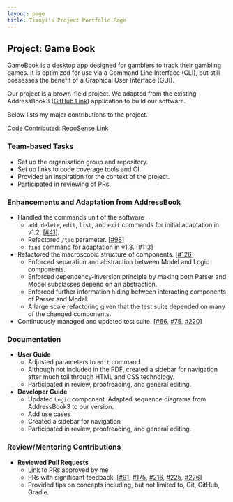 ```yaml
---
layout: page
title: Tianyi's Project Portfolio Page
---
```


## Project: Game Book

GameBook is a desktop app designed for gamblers to track their gambling games. It is optimized for use via a Command
Line Interface (CLI), but still possesses the benefit of a Graphical User Interface (GUI).

Our project is a brown-field project. We adapted from the existing 
AddressBook3 ([GitHub Link](https://github.com/nus-cs2103-AY2122S1/tp)) application to build our software.


Below lists my major contributions to the project.

Code Contributed: [RepoSense Link](https://nus-cs2103-ay2122s1.github.io/tp-dashboard/?search=dannylty&sort=groupTitle&sortWithin=title&timeframe=commit&mergegroup=&groupSelect=groupByRepos&breakdown=true&checkedFileTypes=docs~functional-code~test-code~other&since=2021-09-17&tabOpen=true&tabType=authorship&tabAuthor=dannylty&tabRepo=AY2122S1-CS2103T-W13-3%2Ftp%5Bmaster%5D&authorshipIsMergeGroup=false&authorshipFileTypes=docs~functional-code~test-code~other&authorshipIsBinaryFileTypeChecked=false)

### **Team-based Tasks**
* Set up the organisation group and repository.
* Set up links to code coverage tools and CI.
* Provided an inspiration for the context of the project.
* Participated in reviewing of PRs.

### **Enhancements and Adaptation from AddressBook**
* Handled the commands unit of the software
  * `add`, `delete`, `edit`, `list`, and `exit` commands for initial adaptation in v1.2.
[[#41](https://github.com/AY2122S1-CS2103T-W13-3/tp/pull/41)].
  * Refactored `/tag` parameter. [[#98](https://github.com/AY2122S1-CS2103T-W13-3/tp/pull/98)]
  * `find` command for adaptation in v1.3. [[#113](https://github.com/AY2122S1-CS2103T-W13-3/tp/pull/113)]
* Refactored the macroscopic structure of components. [[#126](https://github.com/AY2122S1-CS2103T-W13-3/tp/pull/126)]
  * Enforced separation and abstraction between Model and Logic components.
  * Enforced dependency-inversion principle by making both Parser and Model subclasses depend on
  an abstraction.
  * Enforced further information hiding between interacting components of Parser and Model.
  * A large scale refactoring given that the test suite depended on many of the changed components.
* Continuously managed and updated test suite. [[#66](https://github.com/AY2122S1-CS2103T-W13-3/tp/pull/66/files),
[#75](https://github.com/AY2122S1-CS2103T-W13-3/tp/pull/75), [#220](https://github.com/AY2122S1-CS2103T-W13-3/tp/pull/220)]

### **Documentation**
* **User Guide**
  * Adjusted parameters to `edit` command.
  * Although not included in the PDF, created a sidebar for navigation after much toil through HTML and CSS technology.
  * Participated in review, proofreading, and general editing.
* **Developer Guide**
  * Updated `Logic` component. Adapted sequence diagrams from AddressBook3 to our version.
  * Add use cases
  * Created a sidebar for navigation
  * Participated in review, proofreading, and general editing.

### **Review/Mentoring Contributions**
* **Reviewed Pull Requests**
  * [Link](https://github.com/AY2122S1-CS2103T-W13-3/tp/pulls?q=is%3Apr+reviewed-by%3Adannylty+) to PRs approved by me
  * PRs with significant feedback: [[#91](https://github.com/AY2122S1-CS2103T-W13-3/tp/pull/91),
  [#175](https://github.com/AY2122S1-CS2103T-W13-3/tp/pull/175),
  [#216](https://github.com/AY2122S1-CS2103T-W13-3/tp/pull/216),
  [#225](https://github.com/AY2122S1-CS2103T-W13-3/tp/pull/225),
  [#226](https://github.com/AY2122S1-CS2103T-W13-3/tp/pull/226)]
  * Provided tips on concepts including, but not limited to, Git, GitHub, Gradle.

